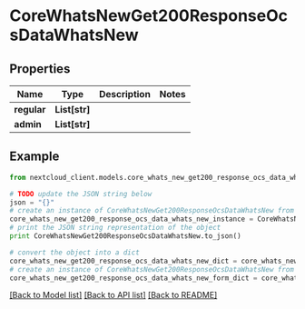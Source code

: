 # CoreWhatsNewGet200ResponseOcsDataWhatsNew


## Properties
Name | Type | Description | Notes
------------ | ------------- | ------------- | -------------
**regular** | **List[str]** |  | 
**admin** | **List[str]** |  | 

## Example

```python
from nextcloud_client.models.core_whats_new_get200_response_ocs_data_whats_new import CoreWhatsNewGet200ResponseOcsDataWhatsNew

# TODO update the JSON string below
json = "{}"
# create an instance of CoreWhatsNewGet200ResponseOcsDataWhatsNew from a JSON string
core_whats_new_get200_response_ocs_data_whats_new_instance = CoreWhatsNewGet200ResponseOcsDataWhatsNew.from_json(json)
# print the JSON string representation of the object
print CoreWhatsNewGet200ResponseOcsDataWhatsNew.to_json()

# convert the object into a dict
core_whats_new_get200_response_ocs_data_whats_new_dict = core_whats_new_get200_response_ocs_data_whats_new_instance.to_dict()
# create an instance of CoreWhatsNewGet200ResponseOcsDataWhatsNew from a dict
core_whats_new_get200_response_ocs_data_whats_new_form_dict = core_whats_new_get200_response_ocs_data_whats_new.from_dict(core_whats_new_get200_response_ocs_data_whats_new_dict)
```
[[Back to Model list]](../README.md#documentation-for-models) [[Back to API list]](../README.md#documentation-for-api-endpoints) [[Back to README]](../README.md)


